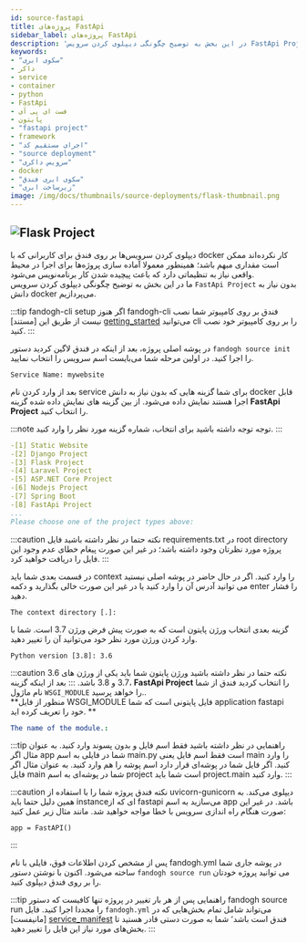 ```yaml
---
id: source-fastapi
title: پروژه‌های FastApi 
sidebar_label: پروژه‌های FastApi 
description: 'در این بخش به توضیح چگونگی دیپلوی کردن سرویس FastApi Project بدون نیاز به دانش docker می‌پردازیم.'
keywords:
- "سکوی ابری"
- داکر
- service
- container
- python
- FastApi
- فست ای پی آی 
- پایتون
- "fastapi project"
- framework
- "اجرای مستقیم کد"
- "source deployment"
- "سرویس داکری"
- docker
- "سکوی ابری فندق"
- "زیرساخت ابری"
image: /img/docs/thumbnails/source-deployments/flask-thumbnail.png
---
```


## ![Flask Project](/img/docs/flask-banner.svg "Flask Project")

دیپلوی کردن سرویس‌ها بر روی فندق برای کاربرانی که با docker کار نکرده‌اند ممکن است مقداری مبهم باشد؛ همینطور معمولا آماده سازی پروژه‌ها برای اجرا در محیط واقعی نیاز به تنظیماتی دارد که باعث پیچیده شدن کار برنامه‌نویس می‌شود.<br/>
ما در این بخش به توضیح چگونگی دیپلوی کردن سرویس `FastApi Project` بدون نیاز به دانش docker می‌پردازیم.

:::tip fandogh-cli setup
اگر هنوز fandogh-cli  فندق بر روی کامپیوتر شما نصب نیست از طریق این [مستند] [getting_started] می‌توانید cli را بر روی کامپیوتر خود نصب کنید.
:::

در پوشه اصلی پروژه، بعد از اینکه در فندق لاگین کردید دستور `fandogh source init` را اجرا کنید. در اولین مرحله شما می‌بایست اسم سرویس را انتخاب نمایید.

```
Service Name: mywebsite
```

بعد از وارد کردن نام service  برای شما گزینه هایی که بدون نیاز به دانش docker قابل اجرا هستند نمایش داده می‌شود. از بین گزینه های نمایش داده شده گزینه **FastApi Project** را انتخاب کنید.

:::note توجه
توجه داشته باشید  برای انتخاب، شماره گزینه مورد نظر را وارد کنید.
:::

```yaml
-[1] Static Website
-[2] Django Project
-[3] Flask Project
-[4] Laravel Project
-[5] ASP.NET Core Project
-[6] Nodejs Project
-[7] Spring Boot
-[8] FastApi Project
...
Please choose one of the project types above:
```

:::caution نکته
حتما در نظر داشته باشید فایل requirements.txt در root directory پروژه مورد نظرتان وجود داشته باشد؛ در غیر این صورت پیغام خطای عدم وجود این فایل را دریافت خواهید کرد.
:::

در قسمت بعدی شما باید context را وارد کنید. اگر در حال حاضر در پوشه اصلی نیستید می توانید آدرس آن را وارد کنید یا در غیر این صورت خالی بگذارید و دکمه enter را فشار دهید.

```
The context directory [.]:
```

گزینه بعدی انتخاب ورژن پایتون است که به صورت پیش فرض ورژن 3.7 است. شما با وارد کردن ورژن مورد نظر خود می‌توانید آن را تغییر دهید.

```
Python version [3.8]: 3.6
```

:::caution نکته
حتما در نظر داشته باشید ورژن پایتون شما باید یکی از ورژن های 3.6 ،3.7 و 3.8 باشد.
:::
بعد از اینکه گزینه **FastApi Project** را انتخاب کردید فندق از شما نام ماژول `WSGI_MODULE` را خواهد پرسید..<br/>
**منظور از فایل WSGI_MODULE فایل پایتونی است که شما application fastapi خود را تعریف کرده اید. **


```yaml
The name of the module.:
```

:::tip راهنمایی
در نظر داشته باشید فقط اسم فایل و بدون پسوند وارد کنید. به عنوان مثال اگر app شما در فایلی به اسم main.py است فقط اسم فایل یعنی main را وارد کنید.
اگر فایل شما در پوشه‌ای قرار دارد اسم پوشه را هم وارد کنید. به عنوان مثال اگر فایل main شما در پوشه‌ای به اسم 
project است شما باید project.main وارد کنید. 
:::


:::caution نکته
فندق پروژه شما را با استفاده از uvicorn-gunicorn دیپلوی می‌کند. به همین دلیل حتما باید instance‌ای که از fastapi می‌سازید به اسم app باشد. در غیر این صورت هنگام راه اندازی سرویس با خطا مواجه خواهید شد. مانند مثال زیر عمل کنید:
```
app = FastAPI()
```
:::


پس از مشخص کردن اطلاعات فوق، فایلی با نام fandogh.yml در پوشه جاری شما ساخته می‌شود.
اکنون با نوشتن دستور `fandogh source run` می توانید پروژه خودتان را بر روی فندق دیپلوی کنید.

:::tip راهنمایی
پس از هر بار تغییر در پروژه تنها کافیست که دستور fandogh source run را مجددا اجرا کنید.
فایل `fandogh.yml` می‌تواند شامل تمام بخش‌هایی که در [مانیفست] [service_manifest] فندق است باشد٬ شما به صورت
دستی قادر هستید تا بخش‌های مورد نیاز این فایل را تغییر دهید.
:::



[getting_started]: /docs/preface/getting-started
[mysql_managed_service]: /docs/managed-services/mysql-managed-service
[service_manifest]: /docs/services/service-manifest
